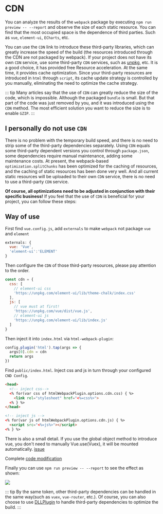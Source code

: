 # CDN

You can analyze the results of the `webpack` package by executing `npm run preview -- --report` and observe the size of each static resource. You can find that the most occupied space is the dependence of third parties. Such as `vue`, `element-ui`, `ECharts`, etc.

You can use the `CDN` link to introduce these third-party libraries, which can greatly increase the speed of the build (the resources introduced through the CDN are not packaged by webpack). If your project does not have its own `CDN` service, use some third-party `CDN` services, such as [unpkg](https://unpkg.com/), etc. It is a good choice, it has provided free Resource acceleration. At the same time, it provides cache optimization. Since your third-party resources are introduced in `html` through `script`, its cache update strategy is controlled by you manually, eliminating the need to optimize the cache strategy.

::: tip
Many articles say that the use of `CDN` can greatly reduce the size of the code, which is impossible. Although the packaged `bundle` is small. But that part of the code was just removed by you, and it was introduced using the `CDN` method. The most efficient solution you want to reduce the size is to enable `GZIP`.
:::

## I personally do not use `CDN`

There is no problem with the temporary build speed, and there is no need to strip some of the third-party dependencies separately. Using `CDN` equals some third-party dependent versions you control through `package.json`, some dependencies require manual maintenance, adding some maintenance costs. At present, the webpack-based `optimization.splitChunks` has been optimized for the caching of resources, and the caching of static resources has been done very well. And all current static resources will be uploaded to their own `CDN` service, there is no need to use a third-party `CDN` service.

**Of course, all optimizations need to be adjusted in conjunction with their specific business!** If you feel that the use of `CDN` is beneficial for your project, you can follow these steps:

## Way of use

First find `vue.config.js`, add `externals` to make `webpack` not package `vue` and `element`

```js
externals: {
  vue: 'Vue',
  'element-ui':'ELEMENT'
}
```

Then configure the `CDN` of those third-party resources, please pay attention to the order.

```js
const cdn = {
  css: [
    // element-ui css
    'https://unpkg.com/element-ui/lib/theme-chalk/index.css'
  ],
  js: [
    // vue must at first!
    'https://unpkg.com/vue/dist/vue.js',
    // element-ui js
    'https://unpkg.com/element-ui/lib/index.js'
  ]
}
```

Then inject it into `index.html` via `html-webpack-plugin`:

```js
config.plugin('html').tap(args => {
  args[0].cdn = cdn
  return args
})
```

Find `public/index.html`. Inject css and js in turn through your configured `CND Config`.

```html
<head>
  <!-- inject css-->
  <% for(var css of htmlWebpackPlugin.options.cdn.css) { %>
    <link rel="stylesheet" href="<%=css%>">
  <% } %>
</head>

<!-- inject js -->
<% for(var js of htmlWebpackPlugin.options.cdn.js) { %>
  <script src="<%=js%>"></script>
<% } %>
```

There is also a small detail. If you use the global object method to introduce vue, you don't need to manually Vue.use(Vuex), it will be mounted automatically. [issue](https://github.com/vuejs/vuex/issues/731)

Complete [code modification](https://github.com/PAXFE/vue-admin-template/commit/eaaa3c1ddadd114451a1a83e042f1fc56a9809a1)

Finally you can use `npm run preview -- --report` to see the effect as shown:

![](https://camo.githubusercontent.com/0c5bdc47aeaecc340b9a5a88325b49885538bf90/68747470733a2f2f70616e6a69616368656e2e6769746875622e696f2f696d616765732f656c656d656e742d63646e2e706e67)

::: tip
By the same token, other third-party dependencies can be handled in the same way(such as `vuex`, `vue-router`, etc.). Of course, you can also choose to use [DLLPlugin](https://webpack.docschina.org/plugins/dll-plugin/) to handle third-party dependencies to optimize the build.
:::
